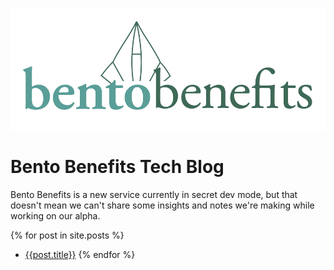 ![Bento Benefits](/images/bb_logo-01-01.png)

# Bento Benefits Tech Blog

Bento Benefits is a new service currently in secret dev mode, but
that doesn't mean we can't share some insights and notes we're
making while working on our alpha.

{% for post in site.posts %}
* [{{post.title}}]({{post.url}})
{% endfor %}

